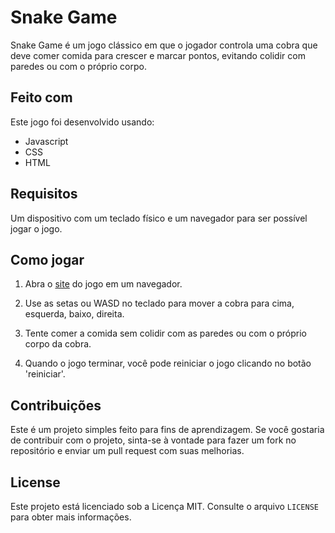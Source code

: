# Snake Game

Snake Game é um jogo clássico em que o jogador controla uma cobra que deve comer comida para crescer e marcar pontos, evitando colidir com paredes ou com o próprio corpo.


## Feito com

Este jogo foi desenvolvido usando:

- Javascript
- CSS
- HTML


## Requisitos

Um dispositivo com um teclado físico e um navegador para ser possível jogar o jogo.


## Como jogar

1. Abra o [site](https://mist7dev.github.io/Snake-Game/) do jogo em um navegador.

2. Use as setas ou WASD no teclado para mover a cobra para cima, esquerda, baixo, direita.

3. Tente comer a comida sem colidir com as paredes ou com o próprio corpo da cobra.

4. Quando o jogo terminar, você pode reiniciar o jogo clicando no botão 'reiniciar'.


## Contribuições

Este é um projeto simples feito para fins de aprendizagem. Se você gostaria de contribuir com o projeto, sinta-se à vontade para fazer um fork no repositório e enviar um pull request com suas melhorias.


## License

Este projeto está licenciado sob a Licença MIT. Consulte o arquivo `LICENSE` para obter mais informações.
